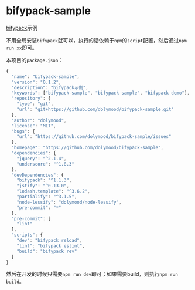 # bifypack-sample

[bifypack](https://github.com/dolymood/bifypack)示例

不用全局安装`bifypack`就可以，执行的话依赖于`npm`的`script`配置，然后通过`npm run xx`即可。

本项目的`package.json`：

```js
{
  "name": "bifypack-sample",
  "version": "0.1.2",
  "description": "bifypack示例",
  "keywords": ["bifypack-sample", "bifypack sample", "bifypack demo"],
  "repository": {
    "type": "git",
    "url": "git+https://github.com/dolymood/bifypack-sample.git"
  },
  "author": "dolymood",
  "license": "MIT",
  "bugs": {
    "url": "https://github.com/dolymood/bifypack-sample/issues"
  },
  "homepage": "https://github.com/dolymood/bifypack-sample",
  "dependencies": {
    "jquery": "^2.1.4",
    "underscore": "^1.8.3"
  },
  "devDependencies": {
    "bifypack": "^1.1.3",
    "jstify": "^0.13.0",
    "lodash.template": "^3.6.2",
    "partialify": "^3.1.5",
    "node-lessify": "dolymood/node-lessify",
    "pre-commit": "*"
  },
  "pre-commit": [
    "lint"
  ],
  "scripts": {
    "dev": "bifypack reload",
    "lint": "bifypack eslint",
    "build": "bifypack rev"
  }
}
```

然后在开发的时候只需要`npm run dev`即可；如果需要build，则执行`npm run build`。
